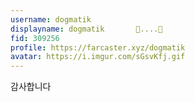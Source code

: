 ```yaml
---
username: dogmatik
displayname: dogmatik       🎩....🔵
fid: 309256
profile: https://farcaster.xyz/dogmatik
avatar: https://i.imgur.com/sGsvKfj.gif
---
```


감사합니다
